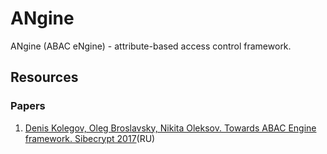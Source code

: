 # ANgine
ANgine (ABAC eNgine) - attribute-based access control framework.

## Resources
### Papers
1. [Denis Kolegov, Oleg Broslavsky, Nikita Oleksov. Towards ABAC Engine framework. Sibecrypt 2017](http://www.mathnet.ru/links/ae7a576d8b85de768efe46c869ff62e7/pdma337.pdf)(RU)
